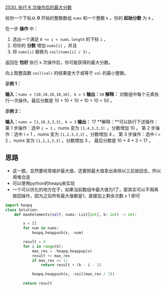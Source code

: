 [2530. 执行 K 次操作后的最大分数](https://leetcode.cn/problems/maximal-score-after-applying-k-operations/) 

给你一个下标从 **0** 开始的整数数组 `nums` 和一个整数 `k` 。你的 **起始分数** 为 `0` 。

在一步 **操作** 中：

1. 选出一个满足 `0 <= i < nums.length` 的下标 `i` ，
2. 将你的 **分数** 增加 `nums[i]` ，并且
3. 将 `nums[i]` 替换为 `ceil(nums[i] / 3)` 。

返回在 **恰好** 执行 `k` 次操作后，你可能获得的最大分数。

向上取整函数 `ceil(val)` 的结果是大于或等于 `val` 的最小整数。

**示例 1：**

**输入：**`nums = [10,10,10,10,10], k = 5`
**输出：**`50`
**解释：** 对数组中每个元素执行一次操作。最后分数是 10 + 10 + 10 + 10 + 10 = 50 。

**示例 2：**

**输入：**`nums = [1,10,3,3,3], k = 3`
**输出：** 17
**解释：**可以执行下述操作：
第 1 步操作：选中 `i = 1` ，nums 变为 `[1,4,3,3,3] `。分数增加 10 。
第 2 步操作：选中 i = 1 ，nums 变为 `[1,2,3,3,3]` 。分数增加 4 。
第 3 步操作：选中 i = 2 ，nums 变为 `[1,1,1,3,3]` 。分数增加 3 。
最后分数是 10 + 4 + 3 = 17 。


## 思路

- 这一题，显然要经常维护最大值，还要把最大值拿出来除以三后放回去，所以用堆合适
- 可以使用python的heapq来实现
- 一个可以优化的地方在于，如果当前数组中最大值为1了，那其实可以不用再放回操作，因为之后所有最大值都是1，直接加上剩余次数 x 1 即可
```python
import heapq
class Solution:
    def maxKelements(self, nums: List[int], k: int) -> int:

        x = []
        for num in nums:
            heapq.heappush(x, -num)

        result = 0
        for i in range(k):
            max_res = -heapq.heappop(x)
            result += max_res
            if max_res == 1:
                return result + (k - i - 1)

            heapq.heappush(x, -ceil(max_res / 3))
        
        return result
```

